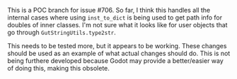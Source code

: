 This is a POC branch for issue #706.  So far, I think this handles all the internal cases where using `inst_to_dict` is being used to get path info for doubles of inner classes.  I'm not sure what it looks like for user objects that go through `GutStringUtils.type2str`.

This needs to be tested more, but it appears to be working.  These changes should be used as an example of what actual changes should do.  This is not being furthere developed because Godot may provide a better/easier way of doing this, making this obsolete.